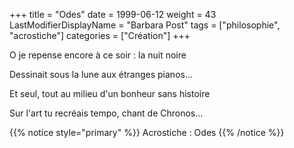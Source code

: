 +++
title = "Odes"
date = 1999-06-12
weight = 43
LastModifierDisplayName = "Barbara Post"
tags = ["philosophie", "acrostiche"]
categories = ["Création"]
+++

O je repense encore à ce soir : la nuit noire

Dessinait sous la lune aux étranges pianos...

Et seul, tout au milieu d'un bonheur sans histoire

Sur l'art tu recréais tempo, chant de Chronos...

{{% notice style="primary" %}}
Acrostiche : Odes
{{% /notice %}}
